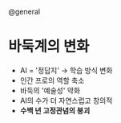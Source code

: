 @general

# 바둑계의 변화

- AI = '정답지' → 학습 방식 변화
- 인간 프로의 역할 축소
- 바둑의 '예술성' 약화
- AI의 수가 더 자연스럽고 창의적
- **수백 년 고정관념의 붕괴**
